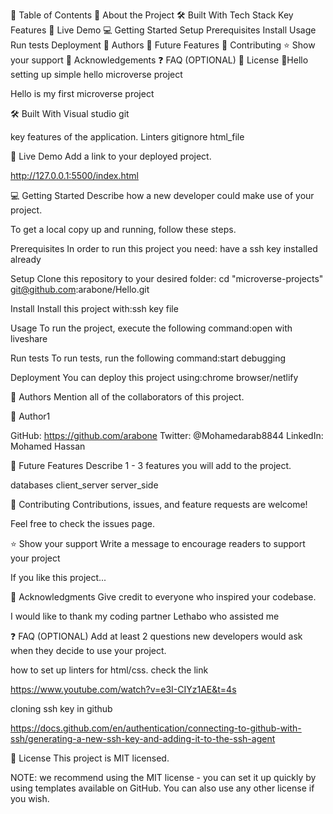 📗 Table of Contents
📖 About the Project
🛠 Built With
Tech Stack
Key Features
🚀 Live Demo
💻 Getting Started
Setup
Prerequisites
Install
Usage
Run tests
Deployment
👥 Authors
🔭 Future Features
🤝 Contributing
⭐️ Show your support
🙏 Acknowledgements
❓ FAQ (OPTIONAL)
📝 License
📖Hello
setting up simple hello microverse project

Hello is my first microverse project

🛠 Built With
Visual studio
git



 key features of the application.
Linters
gitignore
html_file


🚀 Live Demo
Add a link to your deployed project.

http://127.0.0.1:5500/index.html



💻 Getting Started
Describe how a new developer could make use of your project.

To get a local copy up and running, follow these steps.

Prerequisites
In order to run this project you need: have a ssh key installed already

Setup
Clone this repository to your desired folder: cd "microverse-projects"
git@github.com:arabone/Hello.git 

Install
Install this project with:ssh key file

Usage
To run the project, execute the following command:open with liveshare

Run tests
To run tests, run the following command:start debugging

Deployment
You can deploy this project using:chrome browser/netlify



👥 Authors
Mention all of the collaborators of this project.

👤 Author1

GitHub: https://github.com/arabone
Twitter: @Mohamedarab8844
LinkedIn: Mohamed Hassan



🔭 Future Features
Describe 1 - 3 features you will add to the project.

 databases
 client_server
 server_side


🤝 Contributing
Contributions, issues, and feature requests are welcome!

Feel free to check the issues page.



⭐️ Show your support
Write a message to encourage readers to support your project

If you like this project...



🙏 Acknowledgments
Give credit to everyone who inspired your codebase.

I would like to thank my coding partner Lethabo who assisted me



❓ FAQ (OPTIONAL)
Add at least 2 questions new developers would ask when they decide to use your project.

how to set up linters for html/css. check the link

https://www.youtube.com/watch?v=e3I-CIYz1AE&t=4s

cloning ssh key in github

https://docs.github.com/en/authentication/connecting-to-github-with-ssh/generating-a-new-ssh-key-and-adding-it-to-the-ssh-agent


📝 License
This project is MIT licensed.

NOTE: we recommend using the MIT license - you can set it up quickly by using templates available on GitHub. You can also use any other license if you wish.


